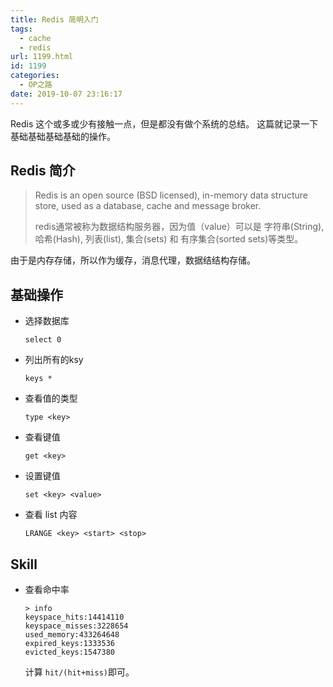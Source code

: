 ```yaml
---
title: Redis 简明入门
tags:
  - cache
  - redis
url: 1199.html
id: 1199
categories:
  - OP之路
date: 2019-10-07 23:16:17
---
```


Redis 这个或多或少有接触一点，但是都没有做个系统的总结。 这篇就记录一下基础基础基础基础的操作。

Redis 简介
--------

> Redis is an open source (BSD licensed), in-memory data structure store, used as a database, cache and message broker.
> 
> redis通常被称为数据结构服务器，因为值（value）可以是 字符串(String), 哈希(Hash), 列表(list), 集合(sets) 和 有序集合(sorted sets)等类型。

由于是内存存储，所以作为缓存，消息代理，数据结结构存储。

基础操作
----

*   选择数据库
    
        select 0
    
*   列出所有的ksy
    
        keys *
    
*   查看值的类型
    
        type <key>
    
*   查看键值
    
        get <key>
    
*   设置键值
    
        set <key> <value>
    
*   查看 list 内容
    
        LRANGE <key> <start> <stop>
    

Skill
-----

*   查看命中率
    
        > info
        keyspace_hits:14414110
        keyspace_misses:3228654
        used_memory:433264648
        expired_keys:1333536
        evicted_keys:1547380
    
    计算 `hit/(hit+miss)`即可。
